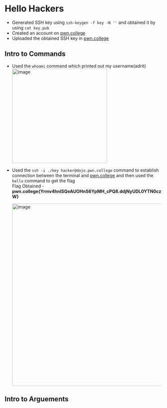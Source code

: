 # Hello Hackers
- Generated SSH key using `ssh-keygen -f key -N ''` and obtained it by using `cat key.pub`  
- Created an account on [pwn.college](https://pwn.college/)  
- Uploaded the obtained SSH key in [pwn.college](https://pwn.college/)  


## Intro to Commands
- Used the `whoami` command which printed out my username(adrit)  
  <img width="304" alt="image" src="https://github.com/user-attachments/assets/dec9d53e-767d-41bc-897c-d6b6fcc767ad">
- Used the `ssh -i ./key hacker@dojo.pwn.college` command to establish connection between the terminal and [pwn.college](https://pwn.college/) and then used the `hello` command to get the flag  
  Flag Obtained - **pwn.college{Yrmv4hnlSQeAUOHnS6YpMH_cPQ8.ddjNyUDL0YTN0czW}**

    
  <img width="587" alt="image" src="https://github.com/user-attachments/assets/edea7464-fbc7-48b8-ba1c-1fe6638e192b">  
  
## Intro to Arguements  


